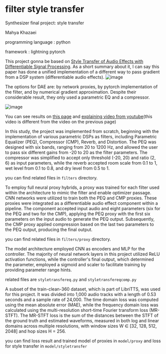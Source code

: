 # filter style transfer

Synthesizer final project: style transfer

Mahya Khazaei

programming language : python

framework : lightning pytorch

This project gonna be based on [Style Transfer of Audio Effects with Differentiable Signal Processing](https://arxiv.org/abs/2207.08759). As a short summary about it, I can say this paper has done a unified implementation of a different way to pass gradient from a DSP system (differentiable audio effects).
![image](https://user-images.githubusercontent.com/23381605/230758182-b30fc5fe-020d-4a42-bcd5-568de0db75a6.png)


The options for DAE are: by network proxies, by pytorch implementation of the filter, and by numerical gradient approximation.
Despite their considerable result, they only used a parametric EQ and a compressor.

![image](https://user-images.githubusercontent.com/23381605/230758312-a7dbb5e2-2dcc-4abb-a87f-58e2b08bba53.png)

You can see results on [this page](https://csteinmetz1.github.io/DeepAFx-ST/) and [explaining video from youtube](https://www.youtube.com/watch?v=-ezTdjRpAvw&t=2204s&ab_channel=Music%2BAIReadingGroup)(this video is different from the video on the previous page)

In this study, the project was implemented from scratch, beginning with the implementation of various parametric DSPs as filters, including Parametric Equalizer (PEQ), Compressor (CMP), Reverb, and Distortion. The PEQ was designed with six bands, ranging from 20 to 1200 Hz, and allowed the user to pass six different gains from -20 to 20 as the filter parameters. The compressor was simplified to accept only threshold (-20, 20) and ratio (2, 6) as input parameters, while the reverb accepted room scale from 0.1 to 1, wet level from 0.1 to 0.8, and dry level from 0.5 to 1.

you can find related files in `filters` directory.

To employ full neural proxy hybrids, a proxy was trained for each filter used within the architecture to mimic the filter and enable optimizer passage. CNN networks were utilized to train both the PEQ and CMP proxies. These proxies were integrated as a differentiable audio effect component within a pipeline. The component accepted input audio and eight parameters (six for the PEQ and two for the CMP), applying the PEQ proxy with the first six parameters on the input audio to generate the PEQ output. Subsequently, the CMP proxy applied compression based on the last two parameters to the PEQ output, producing the final output.

you can find related files in `filters/proxy` directory.

The model architecture employed CNN as encoders and MLP for the controller. The majority of neural network layers in this project utilized ReLU activation functions, while the controller's final output, which determined the parameter, employed a sigmoid and scaler to facilitate training by providing parameter range hints.

related files are `styletransfereq.py` and `styletransfereqcomp.py`

A subset of the train-clean-360 dataset, which is part of LibriTTS, was used for this project. It was divided into 1,000 audio tracks with a length of 0.53 seconds and a sample rate of 24,000. The time domain loss was computed using the mean absolute error (MAE), while the frequency domain loss was calculated using the multi-resolution short-time Fourier transform loss (MR-STFT). The MR-STFT loss is the sum of the distances between the STFT of the ground truth and estimated waveforms, measured in both log and linear domains across multiple resolutions, with window sizes W ∈ [32, 128, 512, 2048] and hop sizes H = 256.

you can find loss result and trained model of proxies in `model/proxy` and loss for style transfer in `model/styletransfer`